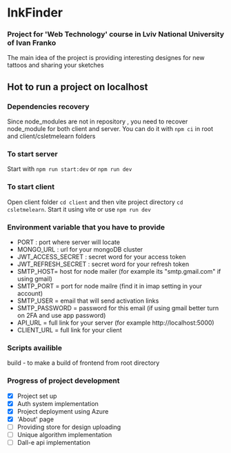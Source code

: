 # InkFinder
### Project for 'Web Technology' course in Lviv National University of Ivan Franko 
The main idea of the project is providing interesting designes for new tattoos and sharing your sketches
## Hot to run a project on localhost 
### Dependencies recovery
Since node_modules are not in repository , you need to recover node_module for both client and server. You can do it with `npm ci` in root and client/csletmelearn folders
### To start server
Start with `npm run start:dev` or `npm run dev`
### To start client
Open client folder `cd client` and then vite project directory `cd csletmelearn`. Start it using vite or use `npm run dev`
### Environment variable that you have to provide
* PORT : port where server will locate
* MONGO_URL : url for your mongoDB cluster
* JWT_ACCESS_SECRET : secret word for your access token
* JWT_REFRESH_SECRET : secret word for your refresh token
* SMTP_HOST= host for node mailer (for example its "smtp.gmail.com" if using gmail)
* SMTP_PORT = port for node mailre (find it in imap setting in your account)
* SMTP_USER = email that will send activation links
* SMTP_PASSWORD = password for this email (if using gmail better turn on 2FA and use app password)
* API_URL = full link for your server (for example http://localhost:5000)
* CLIENT_URL = full link for your client
### Scripts availible
build - to make a build of frontend from root directory
### Progress of project development
- [x] Project set up
- [x] Auth system implementation
- [x] Project deployment using Azure
- [x] 'About' page
- [ ] Providing store for design uploading
- [ ] Unique algorithm implementation
- [ ] Dall-e api implementation
